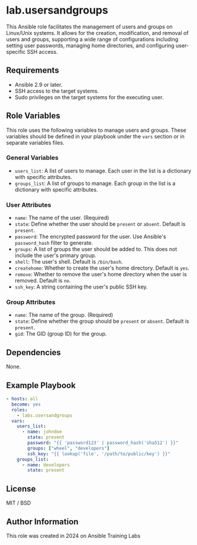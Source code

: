 # lab.usersandgroups

This Ansible role facilitates the management of users and groups on Linux/Unix systems. It allows for the creation, modification, and removal of users and groups, supporting a wide range of configurations including setting user passwords, managing home directories, and configuring user-specific SSH access.

## Requirements

- Ansible 2.9 or later.
- SSH access to the target systems.
- Sudo privileges on the target systems for the executing user.

## Role Variables

This role uses the following variables to manage users and groups. These variables should be defined in your playbook under the `vars` section or in separate variables files.

### General Variables

- `users_list`: A list of users to manage. Each user in the list is a dictionary with specific attributes.
- `groups_list`: A list of groups to manage. Each group in the list is a dictionary with specific attributes.

### User Attributes

- `name`: The name of the user. (Required)
- `state`: Define whether the user should be `present` or `absent`. Default is `present`.
- `password`: The encrypted password for the user. Use Ansible's `password_hash` filter to generate.
- `groups`: A list of groups the user should be added to. This does not include the user's primary group.
- `shell`: The user's shell. Default is `/bin/bash`.
- `createhome`: Whether to create the user's home directory. Default is `yes`.
- `remove`: Whether to remove the user's home directory when the user is removed. Default is `no`.
- `ssh_key`: A string containing the user's public SSH key.

### Group Attributes

- `name`: The name of the group. (Required)
- `state`: Define whether the group should be `present` or `absent`. Default is `present`.
- `gid`: The GID (group ID) for the group.

## Dependencies

None.

## Example Playbook

```yaml
- hosts: all
  become: yes
  roles:
    - labs.usersandgroups
  vars:
    users_list:
      - name: johndoe
        state: present
        password: "{{ 'password123' | password_hash('sha512') }}"
        groups: ["wheel", "developers"]
        ssh_key: "{{ lookup('file', '/path/to/public/key') }}"
    groups_list:
      - name: developers
        state: present
```

## License
MIT / BSD

## Author Information
This role was created in 2024 on Ansible Training Labs
